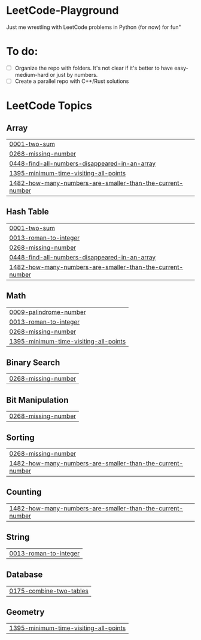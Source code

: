 # LeetCode-Playground
Just me wrestling with LeetCode problems in Python (for now)  for fun"

# To do:
- [ ] Organize the repo with folders. It's not clear if it's better to have easy-medium-hard or just by numbers.
- [ ] Create a parallel repo with C++/Rust solutions
<!---LeetCode Topics Start-->
# LeetCode Topics
## Array
|  |
| ------- |
| [0001-two-sum](https://github.com/JMarOve/LeetCode-Playground/tree/master/0001-two-sum) |
| [0268-missing-number](https://github.com/JMarOve/LeetCode-Playground/tree/master/0268-missing-number) |
| [0448-find-all-numbers-disappeared-in-an-array](https://github.com/JMarOve/LeetCode-Playground/tree/master/0448-find-all-numbers-disappeared-in-an-array) |
| [1395-minimum-time-visiting-all-points](https://github.com/JMarOve/LeetCode-Playground/tree/master/1395-minimum-time-visiting-all-points) |
| [1482-how-many-numbers-are-smaller-than-the-current-number](https://github.com/JMarOve/LeetCode-Playground/tree/master/1482-how-many-numbers-are-smaller-than-the-current-number) |
## Hash Table
|  |
| ------- |
| [0001-two-sum](https://github.com/JMarOve/LeetCode-Playground/tree/master/0001-two-sum) |
| [0013-roman-to-integer](https://github.com/JMarOve/LeetCode-Playground/tree/master/0013-roman-to-integer) |
| [0268-missing-number](https://github.com/JMarOve/LeetCode-Playground/tree/master/0268-missing-number) |
| [0448-find-all-numbers-disappeared-in-an-array](https://github.com/JMarOve/LeetCode-Playground/tree/master/0448-find-all-numbers-disappeared-in-an-array) |
| [1482-how-many-numbers-are-smaller-than-the-current-number](https://github.com/JMarOve/LeetCode-Playground/tree/master/1482-how-many-numbers-are-smaller-than-the-current-number) |
## Math
|  |
| ------- |
| [0009-palindrome-number](https://github.com/JMarOve/LeetCode-Playground/tree/master/0009-palindrome-number) |
| [0013-roman-to-integer](https://github.com/JMarOve/LeetCode-Playground/tree/master/0013-roman-to-integer) |
| [0268-missing-number](https://github.com/JMarOve/LeetCode-Playground/tree/master/0268-missing-number) |
| [1395-minimum-time-visiting-all-points](https://github.com/JMarOve/LeetCode-Playground/tree/master/1395-minimum-time-visiting-all-points) |
## Binary Search
|  |
| ------- |
| [0268-missing-number](https://github.com/JMarOve/LeetCode-Playground/tree/master/0268-missing-number) |
## Bit Manipulation
|  |
| ------- |
| [0268-missing-number](https://github.com/JMarOve/LeetCode-Playground/tree/master/0268-missing-number) |
## Sorting
|  |
| ------- |
| [0268-missing-number](https://github.com/JMarOve/LeetCode-Playground/tree/master/0268-missing-number) |
| [1482-how-many-numbers-are-smaller-than-the-current-number](https://github.com/JMarOve/LeetCode-Playground/tree/master/1482-how-many-numbers-are-smaller-than-the-current-number) |
## Counting
|  |
| ------- |
| [1482-how-many-numbers-are-smaller-than-the-current-number](https://github.com/JMarOve/LeetCode-Playground/tree/master/1482-how-many-numbers-are-smaller-than-the-current-number) |
## String
|  |
| ------- |
| [0013-roman-to-integer](https://github.com/JMarOve/LeetCode-Playground/tree/master/0013-roman-to-integer) |
## Database
|  |
| ------- |
| [0175-combine-two-tables](https://github.com/JMarOve/LeetCode-Playground/tree/master/0175-combine-two-tables) |
## Geometry
|  |
| ------- |
| [1395-minimum-time-visiting-all-points](https://github.com/JMarOve/LeetCode-Playground/tree/master/1395-minimum-time-visiting-all-points) |
<!---LeetCode Topics End-->
